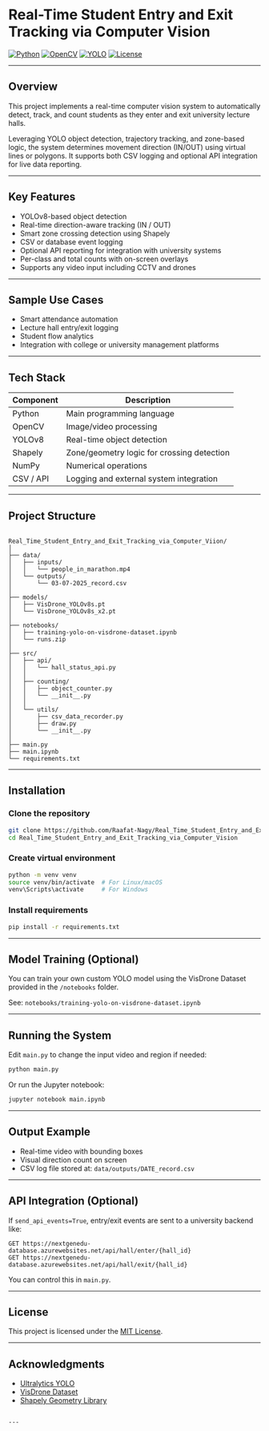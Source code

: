 # Real-Time Student Entry and Exit Tracking via Computer Vision

[![Python](https://img.shields.io/badge/Python-3.8%2B-blue.svg)](https://www.python.org/)
[![OpenCV](https://img.shields.io/badge/OpenCV-4.x-orange.svg)](https://opencv.org/)
[![YOLO](https://img.shields.io/badge/YOLO-v8-red.svg)](https://github.com/ultralytics/ultralytics)
[![License](https://img.shields.io/badge/License-MIT-yellow.svg)](LICENSE)

---

## Overview

This project implements a real-time computer vision system to automatically detect, track, and count students as they enter and exit university lecture halls.

Leveraging YOLO object detection, trajectory tracking, and zone-based logic, the system determines movement direction (IN/OUT) using virtual lines or polygons. It supports both CSV logging and optional API integration for live data reporting.

---

## Key Features

- YOLOv8-based object detection  
- Real-time direction-aware tracking (IN / OUT)  
- Smart zone crossing detection using Shapely  
- CSV or database event logging  
- Optional API reporting for integration with university systems  
- Per-class and total counts with on-screen overlays  
- Supports any video input including CCTV and drones

---

## Sample Use Cases

- Smart attendance automation  
- Lecture hall entry/exit logging  
- Student flow analytics  
- Integration with college or university management platforms  

---

## Tech Stack

| Component     | Description                              |
|---------------|------------------------------------------|
| Python        | Main programming language                |
| OpenCV        | Image/video processing                   |
| YOLOv8        | Real-time object detection               |
| Shapely       | Zone/geometry logic for crossing detection |
| NumPy         | Numerical operations                     |
| CSV / API     | Logging and external system integration  |

---

## Project Structure

```

Real_Time_Student_Entry_and_Exit_Tracking_via_Computer_Viion/
│
├── data/
│   ├── inputs/
│   │   └── people_in_marathon.mp4
│   └── outputs/
│       └── 03-07-2025_record.csv
│
├── models/
│   ├── VisDrone_YOLOv8s.pt
│   └── VisDrone_YOLOv8s_x2.pt
│
├── notebooks/
│   ├── training-yolo-on-visdrone-dataset.ipynb
│   └── runs.zip
│
├── src/
│   ├── api/
│   │   └── hall_status_api.py
│   │
│   ├── counting/
│   │   ├── object_counter.py
│   │   └── __init__.py
│   │
│   └── utils/
│       ├── csv_data_recorder.py
│       ├── draw.py
│       └── __init__.py
│
├── main.py
├── main.ipynb
└── requirements.txt

```

---

## Installation

### Clone the repository
```bash
git clone https://github.com/Raafat-Nagy/Real_Time_Student_Entry_and_Exit_Tracking_via_Computer_Vision.git
cd Real_Time_Student_Entry_and_Exit_Tracking_via_Computer_Vision
````

### Create virtual environment

```bash
python -m venv venv
source venv/bin/activate  # For Linux/macOS
venv\Scripts\activate     # For Windows
```

### Install requirements

```bash
pip install -r requirements.txt
```

---

## Model Training (Optional)

You can train your own custom YOLO model using the VisDrone Dataset provided in the `/notebooks` folder.

See: `notebooks/training-yolo-on-visdrone-dataset.ipynb`

---

## Running the System

Edit `main.py` to change the input video and region if needed:

```bash
python main.py
```

Or run the Jupyter notebook:

```bash
jupyter notebook main.ipynb
```

---

## Output Example

* Real-time video with bounding boxes
* Visual direction count on screen
* CSV log file stored at: `data/outputs/DATE_record.csv`

---

## API Integration (Optional)

If `send_api_events=True`, entry/exit events are sent to a university backend like:

```
GET https://nextgenedu-database.azurewebsites.net/api/hall/enter/{hall_id}
GET https://nextgenedu-database.azurewebsites.net/api/hall/exit/{hall_id}
```

You can control this in `main.py`.

---

## License

This project is licensed under the [MIT License](LICENSE).

---

## Acknowledgments

* [Ultralytics YOLO](https://github.com/ultralytics/ultralytics)
* [VisDrone Dataset](https://github.com/VisDrone/VisDrone-Dataset)
* [Shapely Geometry Library](https://shapely.readthedocs.io/)

```

---
